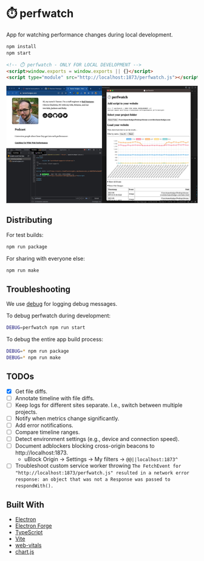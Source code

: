# ⏱️ perfwatch

App for watching performance changes during local development.

```sh
npm install
npm start
```

<!-- prettier-ignore -->
```html
<!-- ⏱️ perfwatch - ONLY FOR LOCAL DEVELOPMENT -->
<script>window.exports = window.exports || {}</script>
<script type="module" src="http://localhost:1873/perfwatch.js"></script>
```

![Screenshot of perfwatch prototype](./images/2023-09-04-perfwatch-prototype-v0.2.0.jpg)

## Distributing

For test builds:

```sh
npm run package
```

For sharing with everyone else:

```sh
npm run make
```

## Troubleshooting

We use [debug](https://github.com/debug-js/debug#readme) for logging debug messages.

To debug perfwatch during development:

```sh
DEBUG=perfwatch npm run start
```

To debug the entire app build process:

```sh
DEBUG=* npm run package
DEBUG=* npm run make
```

## TODOs

- [x] Get file diffs.
- [ ] Annotate timeline with file diffs.
- [ ] Keep logs for different sites separate. I.e., switch between multiple projects.
- [ ] Notify when metrics change significantly.
- [ ] Add error notifications.
- [ ] Compare timeline ranges.
- [ ] Detect environment settings (e.g., device and connection speed).
- [ ] Document adblockers blocking cross-origin beacons to http://localhost:1873.
  - uBlock Origin → Settings → My filters → `@@||localhost:1873^`
- [ ] Troubleshoot custom service worker throwing `The FetchEvent for "http://localhost:1873/perfwatch.js" resulted in a network error response: an object that was not a Response was passed to respondWith().`

## Built With

- [Electron](https://www.electronjs.org/docs/latest/tutorial/quick-start)
- [Electron Forge](https://www.electronforge.io/templates/vite-+-typescript)
- [TypeScript](https://www.typescriptlang.org/)
- [Vite](https://vitejs.dev/)
- [web-vitals](https://github.com/GoogleChrome/web-vitals#readme)
- [chart.js](https://www.chartjs.org/)
